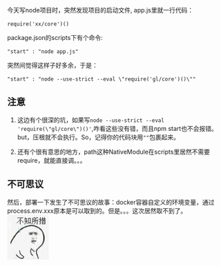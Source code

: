 今天写node项目时，突然发现项目的启动文件, app.js里就一行代码：  

    require('xx/core')()
    
package.json的scripts下有个命令:  

    "start" : "node app.js"
    
突然间觉得这样子好多余，于是：

    "start" : "node --use-strict --eval \"require('gl/core')()\""
    
**注意**
-
 1. 这边有个很深的坑，如果写`node --use-strict --eval
        'require(\"gl/core\")()'`,咋看这些没有错，而且npm start也不会报错。but，压根就不会执行。So，记得你的代码块用`""`包裹起来。

 2. 还有个很有意思的地方，path这种NativeModule在scripts里居然不需要require，就能直接调。。。


**不可思议**
-
然后，部署一下发生了不可思议的故事：docker容器自定义的环境变量，通过process.env.xxx原本是可以取到的。但是。。。这次居然取不到了。   
![不知所措][1]


  [1]: ../public/buzhisuocuo.jpg